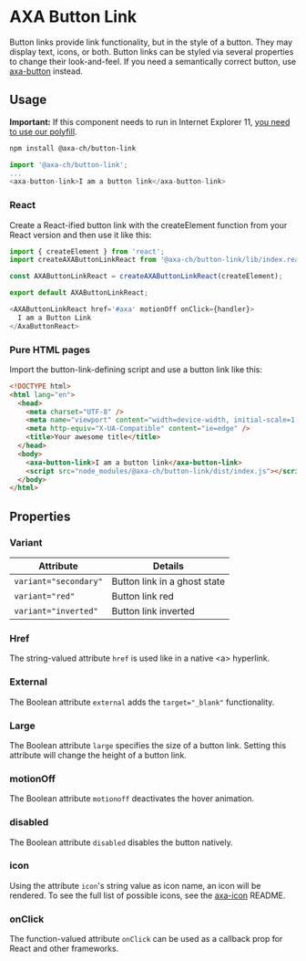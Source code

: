 # AXA Button Link

Button links provide link functionality, but in the style of a button. They may display text, icons, or both. Button links can be styled via several properties to change their look-and-feel.
If you need a semantically correct button, use [axa-button](https://github.com/axa-ch/patterns-library/blob/develop/src/components/10-atoms/button/README.md) instead.

## Usage

**Important:** If this component needs to run in Internet Explorer 11, [you need to use our polyfill](https://github.com/axa-ch/patterns-library/tree/develop/src/components/05-utils/polyfill).

```bash
npm install @axa-ch/button-link
```

```js
import '@axa-ch/button-link';
...
<axa-button-link>I am a button link</axa-button-link>
```

### React

Create a React-ified button link with the createElement function from your React version and then use it like this:

```js
import { createElement } from 'react';
import createAXAButtonLinkReact from '@axa-ch/button-link/lib/index.react';

const AXAButtonLinkReact = createAXAButtonLinkReact(createElement);

export default AXAButtonLinkReact;
```

```js
<AXAButtonLinkReact href='#axa' motionOff onClick={handler}>
  I am a Button Link
</AxaButtonReact>
```

### Pure HTML pages

Import the button-link-defining script and use a button link like this:

```html
<!DOCTYPE html>
<html lang="en">
  <head>
    <meta charset="UTF-8" />
    <meta name="viewport" content="width=device-width, initial-scale=1.0" />
    <meta http-equiv="X-UA-Compatible" content="ie=edge" />
    <title>Your awesome title</title>
  </head>
  <body>
    <axa-button-link>I am a button link</axa-button-link>
    <script src="node_modules/@axa-ch/button-link/dist/index.js"></script>
  </body>
</html>
```

## Properties

### Variant

| Attribute             | Details                      |
| --------------------- | ---------------------------- |
| `variant="secondary"` | Button link in a ghost state |
| `variant="red"`       | Button link red              |
| `variant="inverted"`  | Button link inverted         |

### Href

The string-valued attribute `href` is used like in a native &lt;a&gt; hyperlink.

### External

The Boolean attribute `external` adds the `target="_blank"` functionality.

### Large

The Boolean attribute `large` specifies the size of a button link. Setting this attribute will change the height of a button link.

### motionOff

The Boolean attribute `motionoff` deactivates the hover animation.

### disabled

The Boolean attribute `disabled` disables the button natively.

### icon

Using the attribute `icon`'s string value as icon name, an icon will be rendered. To see the full list of possible icons, see the [axa-icon](https://github.com/axa-ch/patterns-library/blob/develop/src/components/10-atoms/icon/README.md) README.

### onClick

The function-valued attribute `onClick` can be used as a callback prop for React and other frameworks.
